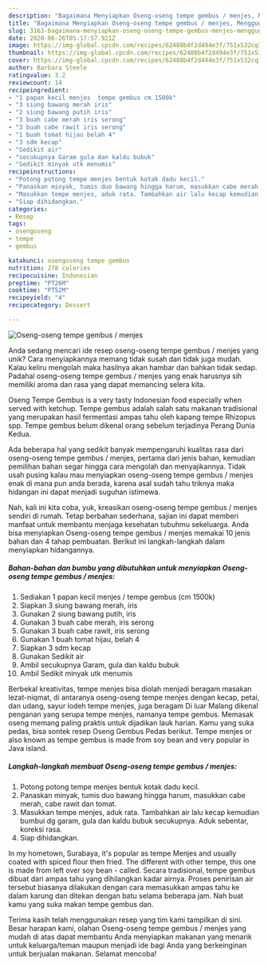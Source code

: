```yaml
---
description: "Bagaimana Menyiapkan Oseng-oseng tempe gembus / menjes, Menggugah Selera"
title: "Bagaimana Menyiapkan Oseng-oseng tempe gembus / menjes, Menggugah Selera"
slug: 3163-bagaimana-menyiapkan-oseng-oseng-tempe-gembus-menjes-menggugah-selera
date: 2020-06-26T05:17:57.921Z
image: https://img-global.cpcdn.com/recipes/62488b4f2d494e3f/751x532cq70/oseng-oseng-tempe-gembus-menjes-foto-resep-utama.jpg
thumbnail: https://img-global.cpcdn.com/recipes/62488b4f2d494e3f/751x532cq70/oseng-oseng-tempe-gembus-menjes-foto-resep-utama.jpg
cover: https://img-global.cpcdn.com/recipes/62488b4f2d494e3f/751x532cq70/oseng-oseng-tempe-gembus-menjes-foto-resep-utama.jpg
author: Barbara Steele
ratingvalue: 3.2
reviewcount: 14
recipeingredient:
- "1 papan kecil menjes  tempe gembus cm 1500k"
- "3 siung bawang merah iris"
- "2 siung bawang putih iris"
- "3 buah cabe merah iris serong"
- "3 buah cabe rawit iris serong"
- "1 buah tomat hijau belah 4"
- "3 sdm kecap"
- "Sedikit air"
- "secukupnya Garam gula dan kaldu bubuk"
- "Sedikit minyak utk menumis"
recipeinstructions:
- "Potong potong tempe menjes bentuk kotak dadu kecil."
- "Panaskan minyak, tumis duo bawang hingga harum, masukkan cabe merah, cabe rawit dan tomat."
- "Masukkan tempe menjes, aduk rata. Tambahkan air lalu kecap kemudian bumbui dg garam, gula dan kaldu bubuk secukupnya. Aduk sebentar, koreksi rasa."
- "Siap dihidangkan."
categories:
- Resep
tags:
- osengoseng
- tempe
- gembus

katakunci: osengoseng tempe gembus 
nutrition: 278 calories
recipecuisine: Indonesian
preptime: "PT26M"
cooktime: "PT52M"
recipeyield: "4"
recipecategory: Dessert

---
```



![Oseng-oseng tempe gembus / menjes](https://img-global.cpcdn.com/recipes/62488b4f2d494e3f/751x532cq70/oseng-oseng-tempe-gembus-menjes-foto-resep-utama.jpg)

Anda sedang mencari ide resep oseng-oseng tempe gembus / menjes yang unik? Cara menyiapkannya memang tidak susah dan tidak juga mudah. Kalau keliru mengolah maka hasilnya akan hambar dan bahkan tidak sedap. Padahal oseng-oseng tempe gembus / menjes yang enak harusnya sih memiliki aroma dan rasa yang dapat memancing selera kita.

Oseng Tempe Gembus is a very tasty Indonesian food especially when served with ketchup. Tempe gembus adalah salah satu makanan tradisional yang merupakan hasil fermentasi ampas tahu oleh kapang tempe Rhizopus spp. Tempe gembus belum dikenal orang sebelum terjadinya Perang Dunia Kedua.

Ada beberapa hal yang sedikit banyak mempengaruhi kualitas rasa dari oseng-oseng tempe gembus / menjes, pertama dari jenis bahan, kemudian pemilihan bahan segar hingga cara mengolah dan menyajikannya. Tidak usah pusing kalau mau menyiapkan oseng-oseng tempe gembus / menjes enak di mana pun anda berada, karena asal sudah tahu triknya maka hidangan ini dapat menjadi suguhan istimewa.


Nah, kali ini kita coba, yuk, kreasikan oseng-oseng tempe gembus / menjes sendiri di rumah. Tetap berbahan sederhana, sajian ini dapat memberi manfaat untuk membantu menjaga kesehatan tubuhmu sekeluarga. Anda bisa menyiapkan Oseng-oseng tempe gembus / menjes memakai 10 jenis bahan dan 4 tahap pembuatan. Berikut ini langkah-langkah dalam menyiapkan hidangannya.

<!--inarticleads1-->

##### Bahan-bahan dan bumbu yang dibutuhkan untuk menyiapkan Oseng-oseng tempe gembus / menjes:

1. Sediakan 1 papan kecil menjes / tempe gembus (cm 1500k)
1. Siapkan 3 siung bawang merah, iris
1. Gunakan 2 siung bawang putih, iris
1. Gunakan 3 buah cabe merah, iris serong
1. Gunakan 3 buah cabe rawit, iris serong
1. Gunakan 1 buah tomat hijau, belah 4
1. Siapkan 3 sdm kecap
1. Gunakan Sedikit air
1. Ambil secukupnya Garam, gula dan kaldu bubuk
1. Ambil Sedikit minyak utk menumis


Berbekal kreativitas, tempe menjes bisa diolah menjadi beragam masakan lezat-niqmat, di antaranya oseng-oseng tempe menjes dengan kecap, petai, dan udang, sayur lodeh tempe menjes, juga beragam Di luar Malang dikenal penganan yang serupa tempe menjes, namanya tempe gembus. Memasak oseng memang paling praktis untuk dijadikan lauk harian. Kamu yang suka pedas, bisa sontek resep Oseng Gembus Pedas berikut. Tempe menjes or also known as tempe gembus is made from soy bean and very popular in Java island. 

<!--inarticleads2-->

##### Langkah-langkah membuat Oseng-oseng tempe gembus / menjes:

1. Potong potong tempe menjes bentuk kotak dadu kecil.
1. Panaskan minyak, tumis duo bawang hingga harum, masukkan cabe merah, cabe rawit dan tomat.
1. Masukkan tempe menjes, aduk rata. Tambahkan air lalu kecap kemudian bumbui dg garam, gula dan kaldu bubuk secukupnya. Aduk sebentar, koreksi rasa.
1. Siap dihidangkan.


In my hometown, Surabaya, it&#39;s popular as tempe Menjes and usually coated with spiced flour then fried. The different with other tempe, this one is made from left over soy bean - called. Secara tradisional, tempe gembus dibuat dari ampas tahu yang dihilangkan kadar airnya. Proses penirisan air tersebut biasanya dilakukan dengan cara memasukkan ampas tahu ke dalam karung dan ditekan dengan batu selama beberapa jam. Nah buat kamu yang suka makan tempe gembus dan. 

Terima kasih telah menggunakan resep yang tim kami tampilkan di sini. Besar harapan kami, olahan Oseng-oseng tempe gembus / menjes yang mudah di atas dapat membantu Anda menyiapkan makanan yang menarik untuk keluarga/teman maupun menjadi ide bagi Anda yang berkeinginan untuk berjualan makanan. Selamat mencoba!
